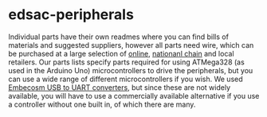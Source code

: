# edsac-peripherals
Individual parts have their own readmes where you can find bills of materials and suggested suppliers, however all parts need wire, which can be purchased  at a large selection of [online](http://uk.farnell.com/c/cable-wire-cable-assemblies/hook-up-wire-single-conductor?wire-gauge=22awg), [nationanl chain](https://www.maplin.co.uk/p/maplin-06-mm-solid-copper-core-22-awg-2-amp-bell-wire-10m-black-bl85g) and local retailers\.
Our parts lists specify parts required for using ATMega328 \(as used in the Arduino Uno\) microcontrollers to drive the peripherals\, but you can use a wide range of different microcontrollers if you wish\. We used [Embecosm USB to UART converters](www.embecosm.com/resources/hardware/#EHW5), but since these are not widely available\, you will have to use a commercially available alternative if you use a controller without one built in\, of which there are many\.
